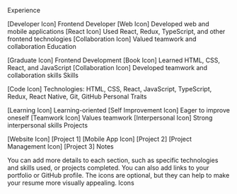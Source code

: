 
Experience

[Developer Icon] Frontend Developer
[Web Icon] Developed web and mobile applications
[React Icon] Used React, Redux, TypeScript, and other frontend technologies
[Collaboration Icon] Valued teamwork and collaboration
Education

[Graduate Icon] Frontend Development
[Book Icon] Learned HTML, CSS, React, and JavaScript
[Collaboration Icon] Developed teamwork and collaboration skills
Skills

[Code Icon] Technologies: HTML, CSS, React, JavaScript, TypeScript, Redux, React Native, Git, GitHub
Personal Traits

[Learning Icon] Learning-oriented
[Self Improvement Icon] Eager to improve oneself
[Teamwork Icon] Values teamwork
[Interpersonal Icon] Strong interpersonal skills
Projects

[Website Icon] [Project 1]
[Mobile App Icon] [Project 2]
[Project Management Icon] [Project 3]
Notes

You can add more details to each section, such as specific technologies and skills used, or projects completed.
You can also add links to your portfolio or GitHub profile.
The icons are optional, but they can help to make your resume more visually appealing.
Icons
